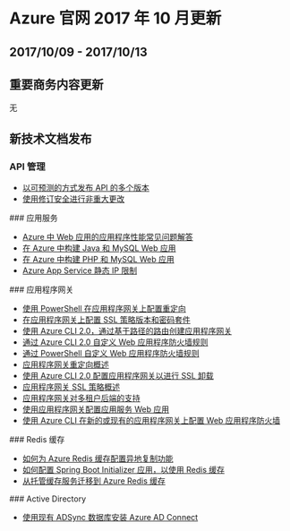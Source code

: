 <properties
	pageTitle="Azure 官网往期更新 10月 | Azure"
    description="Azure 官网往期更新 10月"
    services=""
    documentationCenter=""
    authors=""
    manager=""
    editor=""
    tags=""/>

<tags ms.service="weekly-updates" ms.date="" wacn.date="" wacn.lang="cn"/>

# Azure 官网 2017 年 10 月更新
## 2017/10/09 - 2017/10/13

## 重要商务内容更新
无

## 新技术文档发布
### API 管理
<ul>
<li><a id="weekly-updates-10-13_docs-api-management-get-started-publish-versions" href="http://docs.azure.cn/zh-cn/api-management/api-management-get-started-publish-versions">以可预测的方式发布 API 的多个版本</a></li>
<li><a id="weekly-updates-10-13_docs-api-management-get-started-revise-api" href="http://docs.azure.cn/zh-cn/api-management/api-management-get-started-revise-api">使用修订安全进行非重大更改</a></li>
</ul>
### 应用服务
<ul>
<li><a id="weekly-updates-10-13_docs-app-service-web-availability-performance-application-issues-faq" href="http://docs.azure.cn/zh-cn/app-service-web/app-service-web-availability-performance-application-issues-faq">Azure 中 Web 应用的应用程序性能常见问题解答</a></li>
<li><a id="weekly-updates-10-13_docs-app-service-web-tutorial-java-mysql" href="http://docs.azure.cn/zh-cn/app-service-web/app-service-web-tutorial-java-mysql">在 Azure 中构建 Java 和 MySQL Web 应用</a></li>
<li><a id="weekly-updates-10-13_docs-app-service-web-tutorial-php-mysql" href="http://docs.azure.cn/zh-cn/app-service-web/app-service-web-tutorial-php-mysql">在 Azure 中构建 PHP 和 MySQL Web 应用</a></li>
<li><a id="weekly-updates-10-13_docs-app-service-ip-restrictions" href="http://docs.azure.cn/zh-cn/app-service/app-service-ip-restrictions">Azure App Service 静态 IP 限制</a></li>
</ul>
### 应用程序网关
<ul>
<li><a id="weekly-updates-10-13_docs-application-gateway-configure-redirect-powershell" href="http://docs.azure.cn/zh-cn/application-gateway/application-gateway-configure-redirect-powershell">使用 PowerShell 在应用程序网关上配置重定向</a></li>
<li><a id="weekly-updates-10-13_docs-application-gateway-configure-ssl-policy-powershell" href="http://docs.azure.cn/zh-cn/application-gateway/application-gateway-configure-ssl-policy-powershell">在应用程序网关上配置 SSL 策略版本和密码套件</a></li>
<li><a id="weekly-updates-10-13_docs-application-gateway-create-url-route-cli" href="http://docs.azure.cn/zh-cn/application-gateway/application-gateway-create-url-route-cli">使用 Azure CLI 2.0，通过基于路径的路由创建应用程序网关</a></li>
<li><a id="weekly-updates-10-13_docs-application-gateway-customize-waf-rules-cli" href="http://docs.azure.cn/zh-cn/application-gateway/application-gateway-customize-waf-rules-cli">通过 Azure CLI 2.0 自定义 Web 应用程序防火墙规则</a></li>
<li><a id="weekly-updates-10-13_docs-application-gateway-customize-waf-rules-powershell" href="http://docs.azure.cn/zh-cn/application-gateway/application-gateway-customize-waf-rules-powershell">通过 PowerShell 自定义 Web 应用程序防火墙规则</a></li>
<li><a id="weekly-updates-10-13_docs-application-gateway-redirect-overview" href="http://docs.azure.cn/zh-cn/application-gateway/application-gateway-redirect-overview">应用程序网关重定向概述</a></li>
<li><a id="weekly-updates-10-13_docs-application-gateway-ssl-cli" href="http://docs.azure.cn/zh-cn/application-gateway/application-gateway-ssl-cli">使用 Azure CLI 2.0 配置应用程序网关以进行 SSL 卸载</a></li>
<li><a id="weekly-updates-10-13_docs-application-gateway-ssl-policy-overview" href="http://docs.azure.cn/zh-cn/application-gateway/application-gateway-ssl-policy-overview">应用程序网关 SSL 策略概述</a></li>
<li><a id="weekly-updates-10-13_docs-application-gateway-web-app-overview" href="http://docs.azure.cn/zh-cn/application-gateway/application-gateway-web-app-overview">应用程序网关对多租户后端的支持</a></li>
<li><a id="weekly-updates-10-13_docs-application-gateway-web-app-powershell" href="http://docs.azure.cn/zh-cn/application-gateway/application-gateway-web-app-powershell">使用应用程序网关配置应用服务 Web 应用</a></li>
<li><a id="weekly-updates-10-13_docs-application-gateway-web-application-firewall-cli" href="http://docs.azure.cn/zh-cn/application-gateway/application-gateway-web-application-firewall-cli">使用 Azure CLI 在新的或现有的应用程序网关上配置 Web 应用程序防火墙</a></li>
</ul>
### Redis 缓存
<ul>
<li><a id="weekly-updates-10-13_docs-cache-how-to-geo-replication" href="http://docs.azure.cn/zh-cn/redis-cache/cache-how-to-geo-replication">如何为 Azure Redis 缓存配置异地复制功能</a></li>
<li><a id="weekly-updates-10-13_docs-cache-java-spring-boot-initializer-with-redis-cache" href="http://docs.azure.cn/zh-cn/redis-cache/cache-java-spring-boot-initializer-with-redis-cache">如何配置 Spring Boot Initializer 应用，以使用 Redis 缓存</a></li>
<li><a id="weekly-updates-10-13_docs-cache-migrate-to-redis" href="http://docs.azure.cn/zh-cn/redis-cache/cache-migrate-to-redis">从托管缓存服务迁移到 Azure Redis 缓存</a></li>
</ul>
### Active Directory
<ul>
<li><a id="weekly-updates-10-13_docs-active-directory-aadconnect-existing-database" href="http://docs.azure.cn/zh-cn/active-directory/connect/active-directory-aadconnect-existing-database">使用现有 ADSync 数据库安装 Azure AD Connect</a></li>
</ul>
